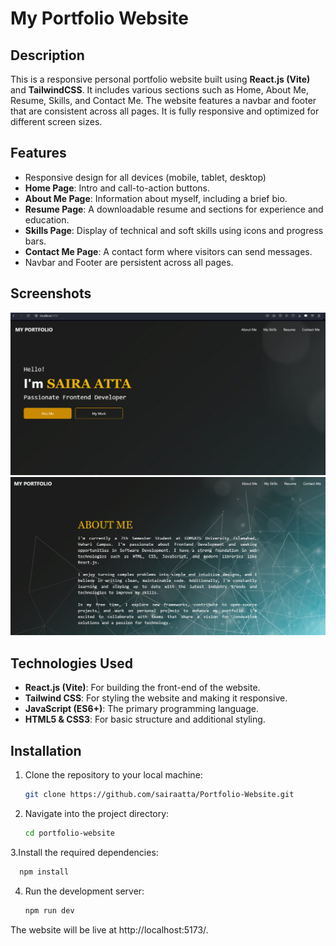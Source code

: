 # My Portfolio Website


## Description
This is a responsive personal portfolio website built using **React.js (Vite)** and **TailwindCSS**. It includes various sections such as Home, About Me, Resume, Skills, and Contact Me. The website features a navbar and footer that are consistent across all pages. It is fully responsive and optimized for different screen sizes.

## Features
- Responsive design for all devices (mobile, tablet, desktop)
- **Home Page**: Intro and call-to-action buttons.
- **About Me Page**: Information about myself, including a brief bio.
- **Resume Page**: A downloadable resume and sections for experience and education.
- **Skills Page**: Display of technical and soft skills using icons and progress bars.
- **Contact Me Page**: A contact form where visitors can send messages.
- Navbar and Footer are persistent across all pages.


## Screenshots
![Homepage](./screenshots/Homepage.png)
![About Me](./screenshots/AboutMe.png)



## Technologies Used
- **React.js (Vite)**: For building the front-end of the website.
- **Tailwind CSS**: For styling the website and making it responsive.
- **JavaScript (ES6+)**: The primary programming language.
- **HTML5 & CSS3**: For basic structure and additional styling.

## Installation

1. Clone the repository to your local machine:
   ```bash
   git clone https://github.com/sairaatta/Portfolio-Website.git
2. Navigate into the project directory:
   ```bash
   cd portfolio-website
3.Install the required dependencies:
  ```bash
    npm install
  ```
4. Run the development server:
   ```bash
   npm run dev
The website will be live at http://localhost:5173/.








